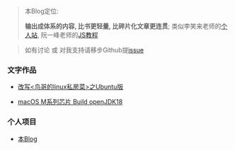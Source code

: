 > 本Blog定位:
> 
> **输出成体系的内容, 比书更轻量, 比碎片化文章更连贯**; 类似李笑来老师的[个人站](https://lixiaolai.com/), 阮一峰老师的[JS教程](https://wangdoc.com/javascript/)

> 如有讨论 或 对我支持请移步Github提[issue](https://github.com/lijileiGood/lijileiGood.github.io/issues)

### 文字作品

- [改写<鸟哥的linux私房菜>之Ubuntu版](/linux/)

- [macOS M系列芯片 Build openJDK18](/java/)

### 个人项目

- [本Blog](https://github.com/lijileiGood/lijileiGood.github.io)


